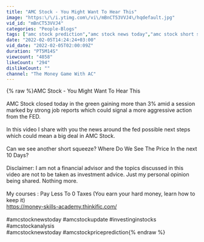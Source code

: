 ```yaml
---
title: "AMC Stock - You Might Want To Hear This"
image: "https:\/\/i.ytimg.com\/vi\/mBnCT53VVJ4\/hqdefault.jpg"
vid_id: "mBnCT53VVJ4"
categories: "People-Blogs"
tags: ["amc stock prediction","amc stock news today","amc stock short squeeze"]
date: "2022-02-05T14:24:24+03:00"
vid_date: "2022-02-05T02:00:09Z"
duration: "PT5M14S"
viewcount: "4858"
likeCount: "294"
dislikeCount: ""
channel: "The Money Game With AC"
---
```

{% raw %}AMC Stock - You Might Want To Hear This<br /><br />AMC Stock closed today in the green gaining more than 3% amid a session marked by strong job reports which could signal a more aggressive action from the FED.<br /><br />In this video I share with you the news around the fed possible next steps which could mean a big deal in AMC Stock.<br /><br />Can we see another short squeeze? Where Do We See The Price In the next 10 Days?<br /><br />Disclaimer: I am not a financial advisor and the topics discussed in this video are not to be taken as investment advice. Just my personal opinion being shared. Nothing more.<br /><br />My courses : Pay Less To 0 Taxes (You earn your hard money, learn how to keep it)<br /><a rel="nofollow" target="blank" href="https://money-skills-academy.thinkific.com/">https://money-skills-academy.thinkific.com/</a><br /><br />#amcstocknewstoday #amcstockupdate #investinginstocks #amcstockanalysis<br />#amcstocknewstoday #amcstockpriceprediction{% endraw %}
